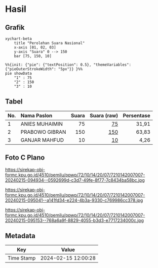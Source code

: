 # Hasil

## Grafik

```mermaid
xychart-beta
    title "Perolehan Suara Nasional"
    x-axis [01, 02, 03]
    y-axis "Suara" 0 --> 150
    bar [75, 150, 10]
```

```mermaid
%%{init: {"pie": {"textPosition": 0.5}, "themeVariables": {"pieOuterStrokeWidth": "5px"}} }%%
pie showData
    "1" : 75
    "2" : 150
    "3" : 10
```

## Tabel

| No. | Nama Paslon    | Suara | Suara (raw) | Persentase |
|:--- |:-------------- | -----:| -----------:| ----------:|
| 1   | ANIES MUHAIMIN | 75    | [75][p-1]   | 31,91      |
| 2   | PRABOWO GIBRAN | 150   | [150][p-2]  | 63,83      |
| 3   | GANJAR MAHFUD  | 10    | [10][p-3]   | 4,26       |


[p-1]: https://github.com/gigit-pemilu/pemilu-2024/blob/main/pilpres/hitung-suara/sub/72-sulawesi-tengah/sub/10-sigi/sub/14-marawola/sub/2007-tinggede/sub/007-tps/sub/paslon-1.txt
[p-2]: https://github.com/gigit-pemilu/pemilu-2024/blob/main/pilpres/hitung-suara/sub/72-sulawesi-tengah/sub/10-sigi/sub/14-marawola/sub/2007-tinggede/sub/007-tps/sub/paslon-2.txt
[p-3]: https://github.com/gigit-pemilu/pemilu-2024/blob/main/pilpres/hitung-suara/sub/72-sulawesi-tengah/sub/10-sigi/sub/14-marawola/sub/2007-tinggede/sub/007-tps/sub/paslon-3.txt

## Foto C Plano

https://sirekap-obj-formc.kpu.go.id/4510/pemilu/ppwp/72/10/14/20/07/7210142007007-20240215-094934--0592699d-c3d7-49fe-8f77-7c8434ba58bc.jpg

https://sirekap-obj-formc.kpu.go.id/4510/pemilu/ppwp/72/10/14/20/07/7210142007007-20240215-095041--a141fd34-e224-4b3a-9330-c769986cc378.jpg

https://sirekap-obj-formc.kpu.go.id/4510/pemilu/ppwp/72/10/14/20/07/7210142007007-20240215-095153--768a6a9f-8829-4055-b3d3-e7717234000c.jpg


## Metadata

| Key        | Value               |
| ---------- | ------------------- |
| Time Stamp | 2024-02-15 12:00:28 |



